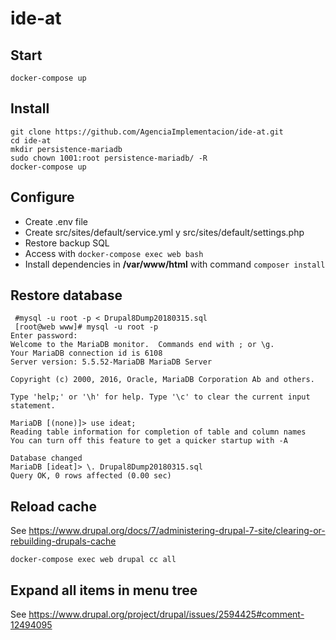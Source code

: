# ide-at


## Start
```
docker-compose up
```

## Install
```
git clone https://github.com/AgenciaImplementacion/ide-at.git
cd ide-at
mkdir persistence-mariadb
sudo chown 1001:root persistence-mariadb/ -R
docker-compose up
```

## Configure
- Create .env file
- Create src/sites/default/service.yml y src/sites/default/settings.php
- Restore backup SQL
- Access with ```docker-compose exec web bash```
- Install dependencies in **/var/www/html** with command ```composer install```

## Restore database
```
 #mysql -u root -p < Drupal8Dump20180315.sql
 [root@web www]# mysql -u root -p
Enter password:
Welcome to the MariaDB monitor.  Commands end with ; or \g.
Your MariaDB connection id is 6108
Server version: 5.5.52-MariaDB MariaDB Server

Copyright (c) 2000, 2016, Oracle, MariaDB Corporation Ab and others.

Type 'help;' or '\h' for help. Type '\c' to clear the current input statement.

MariaDB [(none)]> use ideat;
Reading table information for completion of table and column names
You can turn off this feature to get a quicker startup with -A

Database changed
MariaDB [ideat]> \. Drupal8Dump20180315.sql
Query OK, 0 rows affected (0.00 sec)
```

## Reload cache
See https://www.drupal.org/docs/7/administering-drupal-7-site/clearing-or-rebuilding-drupals-cache
```
docker-compose exec web drupal cc all
```

## Expand all items in menu tree
See https://www.drupal.org/project/drupal/issues/2594425#comment-12494095
